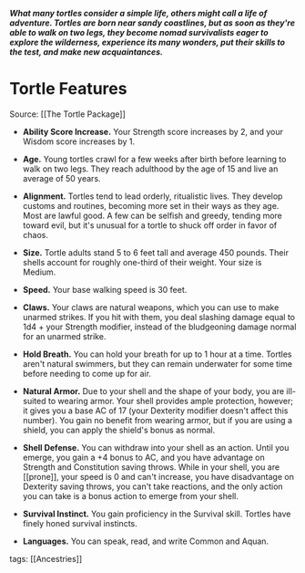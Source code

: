 _**What many tortles consider a simple life, others might call a life of adventure. Tortles are born near sandy coastlines, but as soon as they're able to walk on two legs, they become nomad survivalists eager to explore the wilderness, experience its many wonders, put their skills to the test, and make new acquaintances.**_

# Tortle Features

Source: [[The Tortle Package]]

-   **Ability Score Increase.** Your Strength score increases by 2, and your Wisdom score increases by 1.

-   **Age.** Young tortles crawl for a few weeks after birth before learning to walk on two legs. They reach adulthood by the age of 15 and live an average of 50 years.

-   **Alignment.** Tortles tend to lead orderly, ritualistic lives. They develop customs and routines, becoming more set in their ways as they age. Most are lawful good. A few can be selfish and greedy, tending more toward evil, but it's unusual for a tortle to shuck off order in favor of chaos.

-   **Size.** Tortle adults stand 5 to 6 feet tall and average 450 pounds. Their shells account for roughly one-third of their weight. Your size is Medium.

-   **Speed.** Your base walking speed is 30 feet.

-   **Claws.** Your claws are natural weapons, which you can use to make unarmed strikes. If you hit with them, you deal slashing damage equal to 1d4 + your Strength modifier, instead of the bludgeoning damage normal for an unarmed strike.

-   **Hold Breath.** You can hold your breath for up to 1 hour at a time. Tortles aren't natural swimmers, but they can remain underwater for some time before needing to come up for air.

-   **Natural Armor.** Due to your shell and the shape of your body, you are ill-suited to wearing armor. Your shell provides ample protection, however; it gives you a base AC of 17 (your Dexterity modifier doesn't affect this number). You gain no benefit from wearing armor, but if you are using a shield, you can apply the shield's bonus as normal.

-   **Shell Defense.** You can withdraw into your shell as an action. Until you emerge, you gain a +4 bonus to AC, and you have advantage on Strength and Constitution saving throws. While in your shell, you are [[prone]], your speed is 0 and can't increase, you have disadvantage on Dexterity saving throws, you can't take reactions, and the only action you can take is a bonus action to emerge from your shell.

-   **Survival Instinct.** You gain proficiency in the Survival skill. Tortles have finely honed survival instincts.

-   **Languages.** You can speak, read, and write Common and Aquan.

tags: [[Ancestries]]